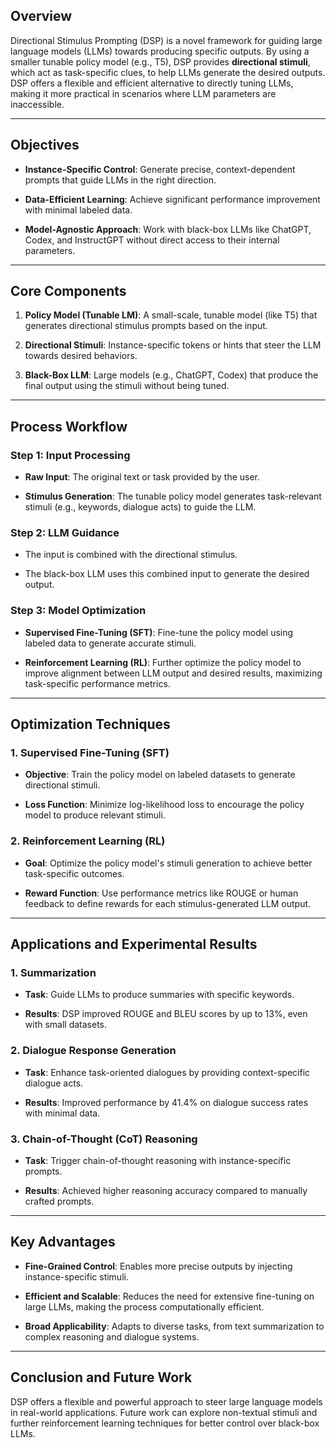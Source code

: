   

  

## Overview

Directional Stimulus Prompting (DSP) is a novel framework for guiding large language models (LLMs) towards producing specific outputs. By using a smaller tunable policy model (e.g., T5), DSP provides **directional stimuli**, which act as task-specific clues, to help LLMs generate the desired outputs. DSP offers a flexible and efficient alternative to directly tuning LLMs, making it more practical in scenarios where LLM parameters are inaccessible.

  

---

  

## Objectives

- **Instance-Specific Control**: Generate precise, context-dependent prompts that guide LLMs in the right direction.

- **Data-Efficient Learning**: Achieve significant performance improvement with minimal labeled data.

- **Model-Agnostic Approach**: Work with black-box LLMs like ChatGPT, Codex, and InstructGPT without direct access to their internal parameters.

  

---

  

## Core Components

  

1. **Policy Model (Tunable LM)**: A small-scale, tunable model (like T5) that generates directional stimulus prompts based on the input.

2. **Directional Stimuli**: Instance-specific tokens or hints that steer the LLM towards desired behaviors.

3. **Black-Box LLM**: Large models (e.g., ChatGPT, Codex) that produce the final output using the stimuli without being tuned.

  

---

  

## Process Workflow

  

### Step 1: Input Processing

- **Raw Input**: The original text or task provided by the user.

- **Stimulus Generation**: The tunable policy model generates task-relevant stimuli (e.g., keywords, dialogue acts) to guide the LLM.

  

### Step 2: LLM Guidance

- The input is combined with the directional stimulus.

- The black-box LLM uses this combined input to generate the desired output.

  

### Step 3: Model Optimization

- **Supervised Fine-Tuning (SFT)**: Fine-tune the policy model using labeled data to generate accurate stimuli.

- **Reinforcement Learning (RL)**: Further optimize the policy model to improve alignment between LLM output and desired results, maximizing task-specific performance metrics.

  

---

  

## Optimization Techniques

  

### 1. Supervised Fine-Tuning (SFT)

- **Objective**: Train the policy model on labeled datasets to generate directional stimuli.

- **Loss Function**: Minimize log-likelihood loss to encourage the policy model to produce relevant stimuli.

  

### 2. Reinforcement Learning (RL)

- **Goal**: Optimize the policy model's stimuli generation to achieve better task-specific outcomes.

- **Reward Function**: Use performance metrics like ROUGE or human feedback to define rewards for each stimulus-generated LLM output.

  

---

  

## Applications and Experimental Results

  

### 1. Summarization

- **Task**: Guide LLMs to produce summaries with specific keywords.

- **Results**: DSP improved ROUGE and BLEU scores by up to 13%, even with small datasets.

  

### 2. Dialogue Response Generation

- **Task**: Enhance task-oriented dialogues by providing context-specific dialogue acts.

- **Results**: Improved performance by 41.4% on dialogue success rates with minimal data.

  

### 3. Chain-of-Thought (CoT) Reasoning

- **Task**: Trigger chain-of-thought reasoning with instance-specific prompts.

- **Results**: Achieved higher reasoning accuracy compared to manually crafted prompts.

  

---

  

## Key Advantages

  

- **Fine-Grained Control**: Enables more precise outputs by injecting instance-specific stimuli.

- **Efficient and Scalable**: Reduces the need for extensive fine-tuning on large LLMs, making the process computationally efficient.

- **Broad Applicability**: Adapts to diverse tasks, from text summarization to complex reasoning and dialogue systems.

  

---

  

## Conclusion and Future Work

DSP offers a flexible and powerful approach to steer large language models in real-world applications. Future work can explore non-textual stimuli and further reinforcement learning techniques for better control over black-box LLMs.